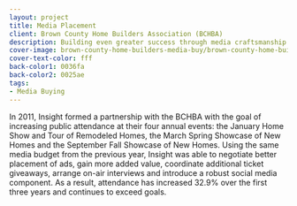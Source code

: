 ```yaml
---
layout: project
title: Media Placement
client: Brown County Home Builders Association (BCHBA)
description: Building even greater success through media craftsmanship.
cover-image: brown-county-home-builders-media-buy/brown-county-home-builders-media-buy-cover-2
cover-text-color: fff
back-color1: 0036fa
back-color2: 0025ae
tags:
- Media Buying
---
```


In 2011, Insight formed a partnership with the BCHBA with the goal of increasing public attendance at their four annual events: the January Home Show and Tour of Remodeled Homes, the March Spring Showcase of New Homes and the September Fall Showcase of New Homes. Using the same media budget from the previous year, Insight was able to negotiate better placement of ads, gain more added value, coordinate additional ticket giveaways, arrange on-air interviews and introduce a robust social media component. As a result, attendance has increased 32.9% over the first three years and continues to exceed goals.
